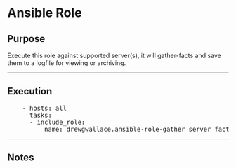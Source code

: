 # Ansible Role


## Purpose
  Execute this role against supported server(s), it will gather-facts and save them to a logfile for viewing or archiving.
  
----

## Execution
<pre>
    - hosts: all
      tasks:
      - include_role:
          name: drewgwallace.ansible-role-gather_server_facts
</pre>

----

## Notes
